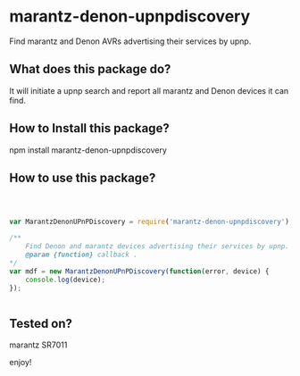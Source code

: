 # marantz-denon-upnpdiscovery
Find marantz and Denon AVRs advertising their services by upnp.

## What does this package do?
It will initiate a upnp search and report all marantz and Denon devices it can find.

## How to Install this package?
npm install marantz-denon-upnpdiscovery

## How to use this package?

```javascript



var MarantzDenonUPnPDiscovery = require('marantz-denon-upnpdiscovery');

/**
    Find Denon and marantz devices advertising their services by upnp.
    @param {function} callback .
*/
var mdf = new MarantzDenonUPnPDiscovery(function(error, device) {
    console.log(device);
});



```

## Tested on?

marantz SR7011



enjoy!
